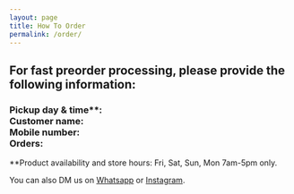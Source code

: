 ```yaml
---
layout: page
title: How To Order
permalink: /order/
---
```



<div class="contact-content">
  <h2>For fast preorder processing, please provide the following information:</h2>
  <h3>
      <i class="fa-regular fa-calendar"></i>   Pickup day & time**: <br>
      <i class="fa-regular fa-user"></i>  Customer name: <br>
      <i class="fa-solid fa-mobile-screen"></i>   Mobile number: <br>
      <i class="fa-regular fa-comment"></i> Orders: <br>
  </h3>

  <p>**Product availability and store hours: Fri, Sat, Sun, Mon 7am-5pm only.</p>

  <p>You can also DM us on <a href="https://wa.me/919136256950"><i class="fa-brands fa-whatsapp"></i> Whatsapp</a> or <a href="https://instagram.com/thebluemango.in"><i class="fa fa-instagram"></i> Instagram</a>.</p>
</div>

[Our e-mail is <i class="fa-regular fa-envelope"></i> <a href="mailto:info@thebluemango.in">info@thebluemango.in</a>]: #
